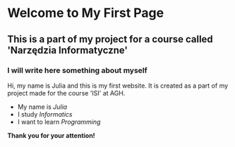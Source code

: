 # Welcome to My First Page
## This is a part of my project for a course called 'Narzędzia Informatyczne'
### I will write here something about myself

Hi, my name is Julia and this is my first website. It is created as a part of my project made for the course 'ISI' at AGH.

- My name is _Julia_
- I study _Informatics_
- I want to learn _Programming_

**Thank you for your attention!**
